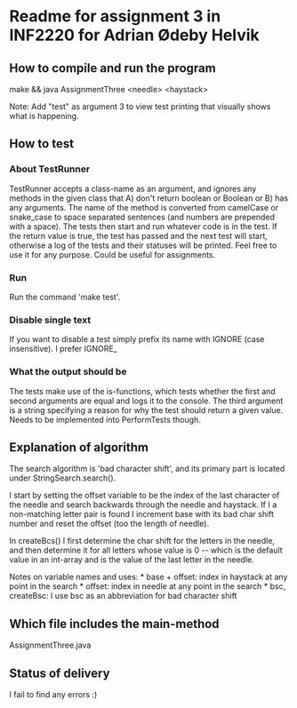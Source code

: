 Readme for assignment 3 in INF2220 for Adrian Ødeby Helvik
==========================================================

How to compile and run the program
----------------------------------
make && java AssignmentThree &lt;needle&gt; &lt;haystack&gt;

Note: Add "test" as argument 3 to view test printing
that visually shows what is happening.

How to test
-----------

### About TestRunner
TestRunner accepts a class-name as an argument, and ignores
any methods in the given class that A) don't return boolean
or Boolean or B) has any arguments. The name of the method
is converted from camelCase or snake\_case to space separated
sentences (and numbers are prepended with a space). The tests 
then start and run whatever code is in the test. If the return
value is true, the test has passed and the next test will start,
otherwise a log of the tests and their statuses will be printed.
Feel free to use it for any purpose. Could be useful for
assignments.

### Run
Run the command 'make test'.

### Disable single text
If you want to disable a test simply prefix its name with
IGNORE (case insensitive). I prefer IGNORE\_

### What the output should be
The tests make use of the is-functions, which tests whether
the first and second arguments are equal and logs it to the
console. The third argument is a string specifying a reason
for why the test should return a given value. Needs to be
implemented into PerformTests though.

Explanation of algorithm
------------------------
The search algorithm is 'bad character shift', and its primary
part is located under StringSearch.search().

I start by setting the offset variable to be the index of the
last character of the needle and search backwards through the
needle and haystack. If I a non-matching letter pair is found
I increment base with its bad char shift number and reset the
offset (too the length of needle).

In createBcs() I first determine the char shift for the letters
in the needle, and then determine it for all letters whose value
is 0 -- which is the default value in an int-array and is the
value of the last letter in the needle.

Notes on variable names and uses:
    * base + offset: index in haystack at any point in the search
    * offset: index in needle at any point in the search
    * bsc, createBsc: I use bsc as an abbreviation for bad character shift

Which file includes the main-method
-----------------------------------
AssignmentThree.java

Status of delivery
------------------
I fail to find any errors :)

